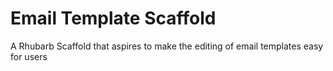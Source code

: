 # Email Template Scaffold
A Rhubarb Scaffold that aspires to make the editing of email templates easy for users 

